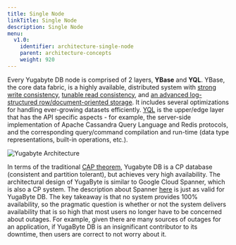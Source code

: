 ```yaml
---
title: Single Node
linkTitle: Single Node
description: Single Node
menu:
  v1.0:
    identifier: architecture-single-node
    parent: architecture-concepts
    weight: 920
---
```


Every Yugabyte DB node is comprised of 2 layers, **YBase** and **YQL**. YBase, the core data fabric, is a highly available, distributed system with [strong write consistency](../replication/#strong-write-consistency), [tunable read consistency](../replication/#tunable-read-consistency), and [an advanced log-structured row/document-oriented storage](../persistence/). It includes several optimizations for handling ever-growing datasets efficiently. [YQL](../yql/) is the upper/edge layer that has the API specific aspects - for example, the server-side implementation of Apache Cassandra Query Language and Redis protocols, and the corresponding query/command compilation and run-time (data type representations, built-in operations, etc.).

![Yugabyte Architecture](/images/architecture/architecture.png)

In terms of the traditional [CAP theorem](https://en.wikipedia.org/wiki/CAP_theorem), Yugabyte DB is a CP database (consistent and partition tolerant), but achieves very high availability. The architectural design of YugaByte is similar to Google Cloud Spanner, which is also a CP system. The description about Spanner [here](https://cloudplatform.googleblog.com/2017/02/inside-Cloud-Spanner-and-the-CAP-Theorem.html) is just as valid for YugaByte DB. The key takeaway is that no system provides 100% availability, so the pragmatic question is whether or not the system delivers availability that is so high that most users no longer have to be concerned about outages. For example, given there are many sources of outages for an application, if YugaByte DB is an insignificant contributor to its downtime, then users are correct to not worry about it.
